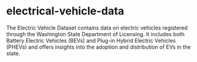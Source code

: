 # electrical-vehicle-data

The Electric Vehicle Dataset contains data on electric vehicles registered through the Washington State Department of Licensing. It includes both Battery Electric Vehicles (BEVs) and Plug-in Hybrid Electric Vehicles (PHEVs) and offers insights into the adoption and distribution of EVs in the state.

